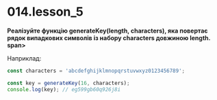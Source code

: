 # 014.lesson_5

**Реалізуйте функцію generateKey(length, characters), яка повертає рядок випадкових символів із набору characters довжиною length. span>**

Наприклад:
```javascript
const characters = 'abcdefghijklmnopqrstuvwxyz0123456789';

const key = generateKey(16, characters);
console.log(key); // eg599gb60q926j8i
```
